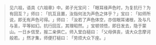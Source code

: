 > 见六祖，语具《六祖章》中。弟子光宝问：​「眼耳缘声色时，为复抗行？为有回互？​」师曰：​「抗互且置，汝指何法为声色之体乎？​」宝曰：​「如师所说，即无有声色可得。​」师曰：​「汝若了声色体空，亦信眼耳诸根，及与凡与圣，平等如幻。抗行回互，其理昭然。​」宝顿领悟，即日发去，隐于蒙山。一日乡信至，报二亲俱亡。师入堂白槌曰：​「父母俱丧，请大众念摩诃般若。​」然才集，师便打槌曰：​「劳烦大众下座。​」


